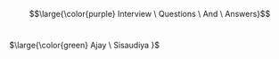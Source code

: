 $$\large{\color{purple} Interview \ Questions \ And \ Answers}$$ <br />

$\large{\color{green} Ajay \ Sisaudiya }$


<a name="top"></a>    

